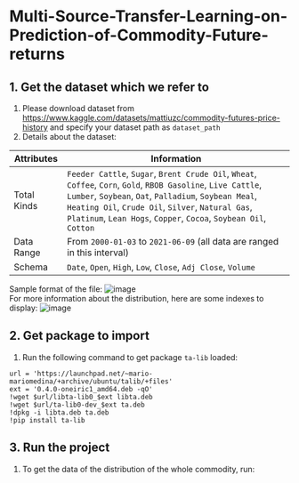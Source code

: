 # Multi-Source-Transfer-Learning-on-Prediction-of-Commodity-Future-returns
## 1. Get the dataset which we refer to
1. Please download dataset from https://www.kaggle.com/datasets/mattiuzc/commodity-futures-price-history and specify your dataset path as `dataset_path`
2. Details about the dataset:  

| Attributes    | Information |  
| ------------- | ------------- |  
| Total Kinds   | `Feeder Cattle`, `Sugar`, `Brent Crude Oil`, `Wheat`, `Coffee`, `Corn`, `Gold`, `RBOB Gasoline`, `Live Cattle`, `Lumber`, `Soybean`, `Oat`, `Palladium`, `Soybean Meal`, `Heating Oil`, `Crude Oil`, `Silver`, `Natural Gas`, `Platinum`, `Lean Hogs`, `Copper`, `Cocoa`, `Soybean Oil`, `Cotton`|    
| Data Range   | From `2000-01-03` to `2021-06-09` (all data are ranged in this interval)  |  
| Schema       | `Date`, `Open`, `High`, `Low`, `Close`, `Adj Close`, `Volume` |

Sample format of the file:
![image]()  
For more information about the distribution, here are some indexes to display: 
![image]() 



## 2. Get package to import 
1. Run the following command to get package `ta-lib` loaded:
```
url = 'https://launchpad.net/~mario-mariomedina/+archive/ubuntu/talib/+files'
ext = '0.4.0-oneiric1_amd64.deb -qO'
!wget $url/libta-lib0_$ext libta.deb
!wget $url/ta-lib0-dev_$ext ta.deb
!dpkg -i libta.deb ta.deb
!pip install ta-lib
```

## 3. Run the project
1. To get the data of the distribution of the whole commodity, run:

